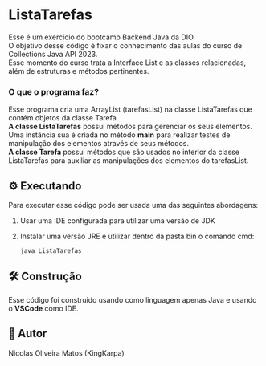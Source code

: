 # ListaTarefas
Esse é um exercício do bootcamp Backend Java da DIO. <br>
O objetivo desse código é fixar o conhecimento das aulas do curso de Collections Java API 2023. <br>
Esse momento do curso trata a Interface List e as classes relacionadas, além de estruturas e métodos pertinentes.

### O que o programa faz?
Esse programa cria uma ArrayList (tarefasList) na classe ListaTarefas que contém objetos da classe Tarefa. <br>
**A classe ListaTarefas** possui métodos para gerenciar os seus elementos. Uma instância sua é criada no método **main** para realizar testes de manipulação dos elementos através de seus métodos.<br>
**A classe Tarefa** possui métodos que são usados no interior da classe ListaTarefas para auxiliar as manipulações dos elementos do tarefasList.

## :gear: Executando
Para executar esse código pode ser usada uma das seguintes abordagens: <br>
1. Usar uma IDE configurada para utilizar uma versão de JDK

2. Instalar uma versão JRE e utilizar dentro da pasta bin o comando cmd: 
    ```
    java ListaTarefas
    ```

## :hammer_and_wrench: Construção
Esse código foi construido usando como linguagem apenas Java e usando o **VSCode** como IDE.

## :dragon_face: Autor
Nicolas Oliveira Matos (KingKarpa)
